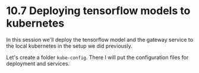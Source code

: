 # 10.7 Deploying tensorflow models to kubernetes

In this session we'll deploy the tensorflow model  and the gateway service to the local kubernetes in the setup we did previously.

Let's create a folder `kube-config`. There I will put the configuration files for deployment and services.  